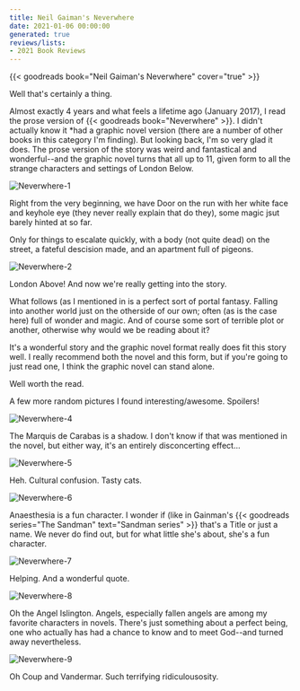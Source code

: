 ```yaml
---
title: Neil Gaiman's Neverwhere
date: 2021-01-06 00:00:00
generated: true
reviews/lists:
- 2021 Book Reviews
---
```

{{< goodreads book="Neil Gaiman's Neverwhere" cover="true" >}}

Well that's certainly a thing.  

Almost exactly 4 years and what feels a lifetime ago (January 2017), I read the prose version of {{< goodreads book="Neverwhere" >}}. I didn't actually know it *had a graphic novel version (there are a number of other books in this category I'm finding). But looking back, I'm so very glad it does. The prose version of the story was weird and fantastical and wonderful--and the graphic novel turns that all up to 11, given form to all the strange characters and settings of London Below.  

<!--more-->

![Neverwhere-1](/embeds/books/attachments/neverwhere-1.jpg)  

Right from the very beginning, we have Door on the run with her white face and keyhole eye (they never really explain that do they), some magic jsut barely hinted at so far.  

Only for things to escalate quickly, with a body (not quite dead) on the street, a fateful descision made, and an apartment full of pigeons.  

![Neverwhere-2](/embeds/books/attachments/neverwhere-2.jpg)  

London Above! And now we're really getting into the story.  

What follows (as I mentioned in  is a perfect sort of portal fantasy. Falling into another world just on the otherside of our own; often (as is the case here) full of wonder and magic. And of course some sort of terrible plot or another, otherwise why would we be reading about it?  

It's a wonderful story and the graphic novel format really does fit this story well. I really recommend both the novel and this form, but if you're going to just read one, I think the graphic novel can stand alone.  

Well worth the read.  

A few more random pictures I found interesting/awesome. Spoilers!  

![Neverwhere-4](/embeds/books/attachments/neverwhere-4.jpg)  

The Marquis de Carabas is a shadow. I don't know if that was mentioned in the novel, but either way, it's an entirely disconcerting effect...  

![Neverwhere-5](/embeds/books/attachments/neverwhere-5.jpg)  

Heh. Cultural confusion. Tasty cats.  

![Neverwhere-6](/embeds/books/attachments/neverwhere-6.jpg)  

Anaesthesia is a fun character. I wonder if (like in Gainman's {{< goodreads series="The Sandman" text="Sandman series" >}} that's a Title or just a name. We never do find out, but for what little she's about, she's a fun character.  

![Neverwhere-7](/embeds/books/attachments/neverwhere-7.jpg)  

Helping. And a wonderful quote.  

![Neverwhere-8](/embeds/books/attachments/neverwhere-8.jpg)  

Oh the Angel Islington. Angels, especially fallen angels are among my favorite characters in novels. There's just something about a perfect being, one who actually has had a chance to know and to meet God--and turned away nevertheless.  

![Neverwhere-9](/embeds/books/attachments/neverwhere-9.jpg)  

Oh Coup and Vandermar. Such terrifying ridiculousosity.


